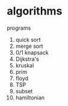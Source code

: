 # algorithms
<div>programs</div>
<ol>
<li>quick sort</li>
<li>merge sort</li>
<li>0/1 knapsack</li>
<li>Dijkstra's </li>
<li>kruskal</li>
<li>prim</li>
<li>floyd</li>
<li>TSP</li>
<li>subset</li>
<li>hamiltonian</li>
</ol>
